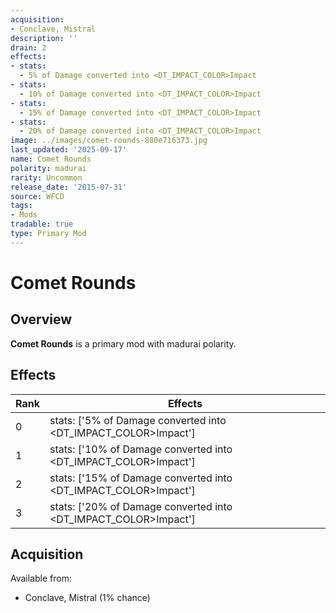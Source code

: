 ```yaml
---
acquisition:
- Conclave, Mistral
description: ''
drain: 2
effects:
- stats:
  - 5% of Damage converted into <DT_IMPACT_COLOR>Impact
- stats:
  - 10% of Damage converted into <DT_IMPACT_COLOR>Impact
- stats:
  - 15% of Damage converted into <DT_IMPACT_COLOR>Impact
- stats:
  - 20% of Damage converted into <DT_IMPACT_COLOR>Impact
image: ../images/comet-rounds-880e716373.jpg
last_updated: '2025-09-17'
name: Comet Rounds
polarity: madurai
rarity: Uncommon
release_date: '2015-07-31'
source: WFCD
tags:
- Mods
tradable: true
type: Primary Mod
---
```


# Comet Rounds

## Overview

**Comet Rounds** is a primary mod with madurai polarity.

## Effects

| Rank | Effects |
|------|----------|
| 0 | stats: ['5% of Damage converted into <DT_IMPACT_COLOR>Impact'] |
| 1 | stats: ['10% of Damage converted into <DT_IMPACT_COLOR>Impact'] |
| 2 | stats: ['15% of Damage converted into <DT_IMPACT_COLOR>Impact'] |
| 3 | stats: ['20% of Damage converted into <DT_IMPACT_COLOR>Impact'] |

## Acquisition

Available from:
- Conclave, Mistral (1% chance)

